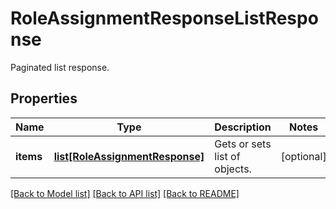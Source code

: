 # RoleAssignmentResponseListResponse

Paginated list response.
## Properties
Name | Type | Description | Notes
------------ | ------------- | ------------- | -------------
**items** | [**list[RoleAssignmentResponse]**](RoleAssignmentResponse.md) | Gets or sets list of objects. | [optional] 

[[Back to Model list]](../README.md#documentation-for-models) [[Back to API list]](../README.md#documentation-for-api-endpoints) [[Back to README]](../README.md)


